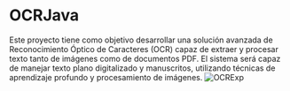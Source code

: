 # OCRJava
Este proyecto tiene como objetivo desarrollar una solución avanzada de Reconocimiento Óptico de Caracteres (OCR) capaz de extraer y procesar texto tanto de imágenes como de documentos PDF. El sistema será capaz de manejar texto plano digitalizado y manuscritos, utilizando técnicas de aprendizaje profundo y procesamiento de imágenes.
![OCRExp](https://github.com/user-attachments/assets/b8b45f3a-55d1-405b-a9f8-cac9b4f1ad34)
